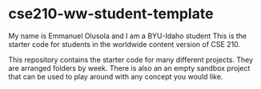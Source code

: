# cse210-ww-student-template
My name is Emmanuel Olusola and I am a BYU-Idaho student 
This is the starter code for students in the worldwide content version of CSE 210.

This repository contains the starter code for many different projects. They are arranged folders by week. There is also an an empty sandbox project that can be used to play around with any concept you would like.
